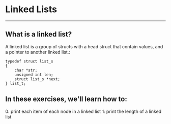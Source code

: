# Linked Lists
---
## What is a linked list?
A linked list is a group of structs with a head struct that contain values, and a pointer to another linked list.:
```
typedef struct list_s
{
    char *str;
    unsigned int len;
    struct list_s *next;
} list_t;
```
## In these exercises, we'll learn how to:
0: print each item of each node in a linked list
1: print the length of a linked list

